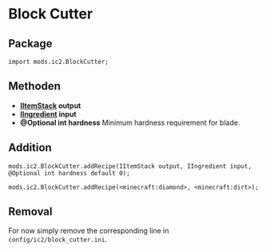 # Block Cutter

## Package

`import mods.ic2.BlockCutter;`

## Methoden

- **[IItemStack](/Vanilla/Items/IItemStack/) output**
- **[IIngredient](/Vanilla/Variable_Types/IIngredient/) input**
- **@Optional int hardness** Minimum hardness requirement for blade.

## Addition

```zenscript
mods.ic2.BlockCutter.addRecipe(IItemStack output, IIngredient input, @Optional int hardness default 0);

mods.ic2.BlockCutter.addRecipe(<minecraft:diamond>, <minecraft:dirt>);
```

## Removal

For now simply remove the corresponding line in `config/ic2/block_cutter.ini`.